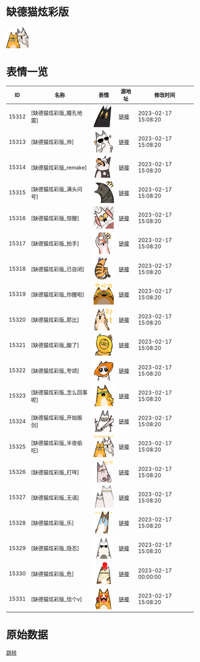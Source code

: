 # 缺德猫炫彩版

<img src="./cover.png" height="60" alt="cover" />

# 表情一览

|ID|名称|表情|源地址|修改时间|
|----|----|----|----|----|
|15312|[缺德猫炫彩版_瞳孔地震]|<img src="./pic/015312_%5B缺德猫炫彩版_瞳孔地震%5D.png" height="60" alt="瞳孔地震"/>|[链接](https://i0.hdslb.com/bfs/garb/f0163e6c6d0b8d70979cd1977fab4ec8a856a75d.png)|2023-02-17 15:08:20|
|15313|[缺德猫炫彩版_帅]|<img src="./pic/015313_%5B缺德猫炫彩版_帅%5D.png" height="60" alt="帅"/>|[链接](https://i0.hdslb.com/bfs/garb/40d17536daad79795f41220e96f06c8630a33a2f.png)|2023-02-17 15:08:20|
|15314|[缺德猫炫彩版_remake]|<img src="./pic/015314_%5B缺德猫炫彩版_remake%5D.png" height="60" alt="remake"/>|[链接](https://i0.hdslb.com/bfs/garb/8e95c9bd6a11727db996e6f63a47303823069848.png)|2023-02-17 15:08:20|
|15315|[缺德猫炫彩版_满头问号]|<img src="./pic/015315_%5B缺德猫炫彩版_满头问号%5D.png" height="60" alt="满头问号"/>|[链接](https://i0.hdslb.com/bfs/garb/db701f98c186f810a8d3ef9a043db5ca2c08395d.png)|2023-02-17 15:08:20|
|15316|[缺德猫炫彩版_惊醒]|<img src="./pic/015316_%5B缺德猫炫彩版_惊醒%5D.png" height="60" alt="惊醒"/>|[链接](https://i0.hdslb.com/bfs/garb/58cd4491ada12727950553a6a3a6fc49f32a4b10.png)|2023-02-17 15:08:20|
|15317|[缺德猫炫彩版_拍手]|<img src="./pic/015317_%5B缺德猫炫彩版_拍手%5D.png" height="60" alt="拍手"/>|[链接](https://i0.hdslb.com/bfs/garb/5ec6000f6e72645ffe456921800e3f0c6ae39da9.png)|2023-02-17 15:08:20|
|15318|[缺德猫炫彩版_已自闭]|<img src="./pic/015318_%5B缺德猫炫彩版_已自闭%5D.png" height="60" alt="已自闭"/>|[链接](https://i0.hdslb.com/bfs/garb/dc7e4a86b0898695740ddc1b78ff6716d4efca2e.png)|2023-02-17 15:08:20|
|15319|[缺德猫炫彩版_你醒啦]|<img src="./pic/015319_%5B缺德猫炫彩版_你醒啦%5D.png" height="60" alt="你醒啦"/>|[链接](https://i0.hdslb.com/bfs/garb/4f58a12fdcbca2224b168f54287471282b339bf8.png)|2023-02-17 15:08:20|
|15320|[缺德猫炫彩版_耶比]|<img src="./pic/015320_%5B缺德猫炫彩版_耶比%5D.png" height="60" alt="耶比"/>|[链接](https://i0.hdslb.com/bfs/garb/14a3250fc1ca796a23c07acea0885c04063db749.png)|2023-02-17 15:08:20|
|15321|[缺德猫炫彩版_酸了]|<img src="./pic/015321_%5B缺德猫炫彩版_酸了%5D.png" height="60" alt="酸了"/>|[链接](https://i0.hdslb.com/bfs/garb/8887896d696512defd6ba0f210e27fdd6f6f353b.png)|2023-02-17 15:08:20|
|15322|[缺德猫炫彩版_夸颂]|<img src="./pic/015322_%5B缺德猫炫彩版_夸颂%5D.png" height="60" alt="夸颂"/>|[链接](https://i0.hdslb.com/bfs/garb/6e318c1fd83d18ed9280a5ca6b606e05a3a1f2bc.png)|2023-02-17 15:08:20|
|15323|[缺德猫炫彩版_怎么回事呢]|<img src="./pic/015323_%5B缺德猫炫彩版_怎么回事呢%5D.png" height="60" alt="怎么回事呢"/>|[链接](https://i0.hdslb.com/bfs/garb/1cc821fac44bc9f4ee032fbe81e18a06121163c8.png)|2023-02-17 15:08:20|
|15324|[缺德猫炫彩版_开始贩剑]|<img src="./pic/015324_%5B缺德猫炫彩版_开始贩剑%5D.png" height="60" alt="开始贩剑"/>|[链接](https://i0.hdslb.com/bfs/garb/b4574678766322ab83b3eccee7fe6b3d1f747c27.png)|2023-02-17 15:08:20|
|15325|[缺德猫炫彩版_半夜偷吃]|<img src="./pic/015325_%5B缺德猫炫彩版_半夜偷吃%5D.png" height="60" alt="半夜偷吃"/>|[链接](https://i0.hdslb.com/bfs/garb/a0503b13a153c4fdba6972a066a65d084a7a14a8.png)|2023-02-17 15:08:20|
|15326|[缺德猫炫彩版_打咩]|<img src="./pic/015326_%5B缺德猫炫彩版_打咩%5D.png" height="60" alt="打咩"/>|[链接](https://i0.hdslb.com/bfs/garb/ba436ef4239a4e1903fe6a3713eed16cb917d6ab.png)|2023-02-17 15:08:20|
|15327|[缺德猫炫彩版_无语]|<img src="./pic/015327_%5B缺德猫炫彩版_无语%5D.png" height="60" alt="无语"/>|[链接](https://i0.hdslb.com/bfs/garb/28982f35f223a9dca0dbab7e490256846753485f.png)|2023-02-17 15:08:20|
|15328|[缺德猫炫彩版_乐]|<img src="./pic/015328_%5B缺德猫炫彩版_乐%5D.png" height="60" alt="乐"/>|[链接](https://i0.hdslb.com/bfs/garb/99efcb1d4204357098d375a10854d92686dbdf43.png)|2023-02-17 15:08:20|
|15329|[缺德猫炫彩版_隐忍]|<img src="./pic/015329_%5B缺德猫炫彩版_隐忍%5D.png" height="60" alt="隐忍"/>|[链接](https://i0.hdslb.com/bfs/garb/791d89e9e4d0b82326a89f8e9c7407be9dddf964.png)|2023-02-17 15:08:20|
|15330|[缺德猫炫彩版_危]|<img src="./pic/015330_%5B缺德猫炫彩版_危%5D.png" height="60" alt="危"/>|[链接](https://i0.hdslb.com/bfs/garb/47edecbdc4f5dcd6b311e1ca1b7fcac4327338af.png)|2023-02-17 00:00:00|
|15331|[缺德猫炫彩版_恰个v]|<img src="./pic/015331_%5B缺德猫炫彩版_恰个v%5D.png" height="60" alt="恰个v"/>|[链接](https://i0.hdslb.com/bfs/garb/1c58cfda64538c258259723f2b8ed79d28e5cd70.png)|2023-02-17 15:08:20|

# 原始数据

[跳转](./raw.json)

